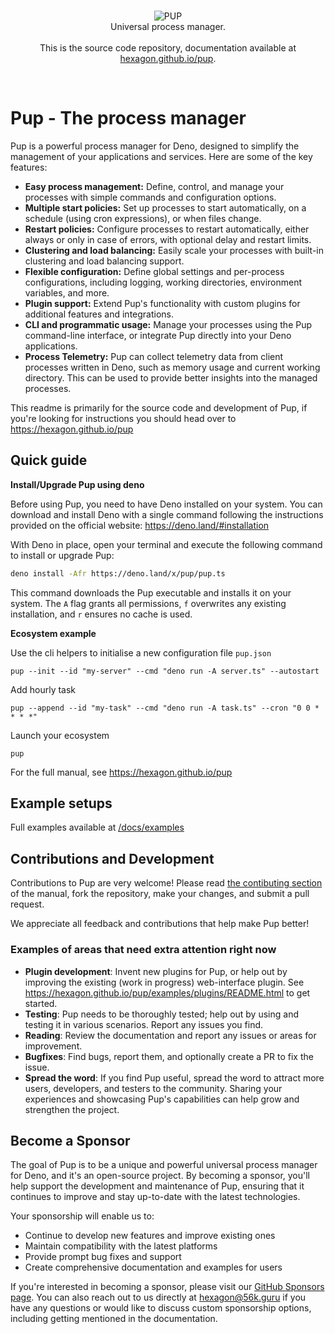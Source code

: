 <br>
<p align="center">
<img src="https://cdn.jsdelivr.net/gh/hexagon/pup@master/docs/resources/pup_dark.png" alt="PUP"><br>
Universal process manager.<br><br>
This is the source code repository, documentation available at <a href="https://hexagon.github.io/pup">hexagon.github.io/pup</a>.
</p>
<br>

# Pup - The process manager

Pup is a powerful process manager for Deno, designed to simplify the management of your applications and services. Here are some of the key features:

- **Easy process management:** Define, control, and manage your processes with simple commands and configuration options.
- **Multiple start policies:** Set up processes to start automatically, on a schedule (using cron expressions), or when files change.
- **Restart policies:** Configure processes to restart automatically, either always or only in case of errors, with optional delay and restart limits.
- **Clustering and load balancing:** Easily scale your processes with built-in clustering and load balancing support.
- **Flexible configuration:** Define global settings and per-process configurations, including logging, working directories, environment variables, and more.
- **Plugin support:** Extend Pup's functionality with custom plugins for additional features and integrations.
- **CLI and programmatic usage:** Manage your processes using the Pup command-line interface, or integrate Pup directly into your Deno applications.
- **Process Telemetry:** Pup can collect telemetry data from client processes written in Deno, such as memory usage and current working directory. This can be used to provide better insights into the
  managed processes.

This readme is primarily for the source code and development of Pup, if you're looking for instructions you should head over to <https://hexagon.github.io/pup>

## Quick guide

**Install/Upgrade Pup using deno**

Before using Pup, you need to have Deno installed on your system. You can download and install Deno with a single command following the instructions provided on the official website:
<https://deno.land/#installation>

With Deno in place, open your terminal and execute the following command to install or upgrade Pup:

```bash
deno install -Afr https://deno.land/x/pup/pup.ts
```

This command downloads the Pup executable and installs it on your system. The `A` flag grants all permissions, `f` overwrites any existing installation, and `r` ensures no cache is used.

**Ecosystem example**

Use the cli helpers to initialise a new configuration file `pup.json`

`pup --init --id "my-server" --cmd "deno run -A server.ts" --autostart`

Add hourly task

`pup --append --id "my-task" --cmd "deno run -A task.ts" --cron "0 0 * * * *"`

Launch your ecosystem

`pup`

For the full manual, see <https://hexagon.github.io/pup>

## Example setups

Full examples available at [/docs/examples](/docs/examples)

## Contributions and Development

Contributions to Pup are very welcome! Please read [the contibuting section](https://hexagon.github.io/pup/contributing.html) of the manual, fork the repository, make your changes, and submit a pull
request.

We appreciate all feedback and contributions that help make Pup better!

### Examples of areas that need extra attention right now

- **Plugin development**: Invent new plugins for Pup, or help out by improving the existing (work in progress) web-interface plugin. See <https://hexagon.github.io/pup/examples/plugins/README.html> to
  get started.
- **Testing**: Pup needs to be thoroughly tested; help out by using and testing it in various scenarios. Report any issues you find.
- **Reading**: Review the documentation and report any issues or areas for improvement.
- **Bugfixes**: Find bugs, report them, and optionally create a PR to fix the issue.
- **Spread the word**: If you find Pup useful, spread the word to attract more users, developers, and testers to the community. Sharing your experiences and showcasing Pup's capabilities can help grow
  and strengthen the project.

## Become a Sponsor

The goal of Pup is to be a unique and powerful universal process manager for Deno, and it's an open-source project. By becoming a sponsor, you'll help support the development and maintenance of Pup,
ensuring that it continues to improve and stay up-to-date with the latest technologies.

Your sponsorship will enable us to:

- Continue to develop new features and improve existing ones
- Maintain compatibility with the latest platforms
- Provide prompt bug fixes and support
- Create comprehensive documentation and examples for users

If you're interested in becoming a sponsor, please visit our [GitHub Sponsors page](https://github.com/sponsors/hexagon). You can also reach out to us directly at <hexagon@56k.guru> if you have any
questions or would like to discuss custom sponsorship options, including getting mentioned in the documentation.
